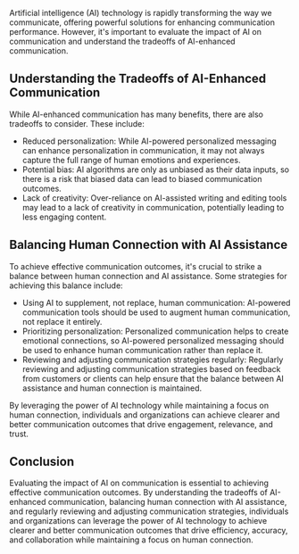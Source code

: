 
Artificial intelligence (AI) technology is rapidly transforming the way we communicate, offering powerful solutions for enhancing communication performance. However, it's important to evaluate the impact of AI on communication and understand the tradeoffs of AI-enhanced communication.

Understanding the Tradeoffs of AI-Enhanced Communication
--------------------------------------------------------

While AI-enhanced communication has many benefits, there are also tradeoffs to consider. These include:

* Reduced personalization: While AI-powered personalized messaging can enhance personalization in communication, it may not always capture the full range of human emotions and experiences.
* Potential bias: AI algorithms are only as unbiased as their data inputs, so there is a risk that biased data can lead to biased communication outcomes.
* Lack of creativity: Over-reliance on AI-assisted writing and editing tools may lead to a lack of creativity in communication, potentially leading to less engaging content.

Balancing Human Connection with AI Assistance
---------------------------------------------

To achieve effective communication outcomes, it's crucial to strike a balance between human connection and AI assistance. Some strategies for achieving this balance include:

* Using AI to supplement, not replace, human communication: AI-powered communication tools should be used to augment human communication, not replace it entirely.
* Prioritizing personalization: Personalized communication helps to create emotional connections, so AI-powered personalized messaging should be used to enhance human communication rather than replace it.
* Reviewing and adjusting communication strategies regularly: Regularly reviewing and adjusting communication strategies based on feedback from customers or clients can help ensure that the balance between AI assistance and human connection is maintained.

By leveraging the power of AI technology while maintaining a focus on human connection, individuals and organizations can achieve clearer and better communication outcomes that drive engagement, relevance, and trust.

Conclusion
----------

Evaluating the impact of AI on communication is essential to achieving effective communication outcomes. By understanding the tradeoffs of AI-enhanced communication, balancing human connection with AI assistance, and regularly reviewing and adjusting communication strategies, individuals and organizations can leverage the power of AI technology to achieve clearer and better communication outcomes that drive efficiency, accuracy, and collaboration while maintaining a focus on human connection.
